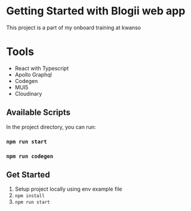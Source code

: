 # Getting Started with Blogii web app

This project is a part of my onboard training at kwanso  

# Tools

- React with Typescript
- Apollo Graphql
- Codegen
- MUI5
- Cloudinary

## Available Scripts

In the project directory, you can run:

### `npm run start`

### `npm run codegen`

## Get Started

1. Setup project locally using env example file
2. `npm install`
3. `npm run start`
